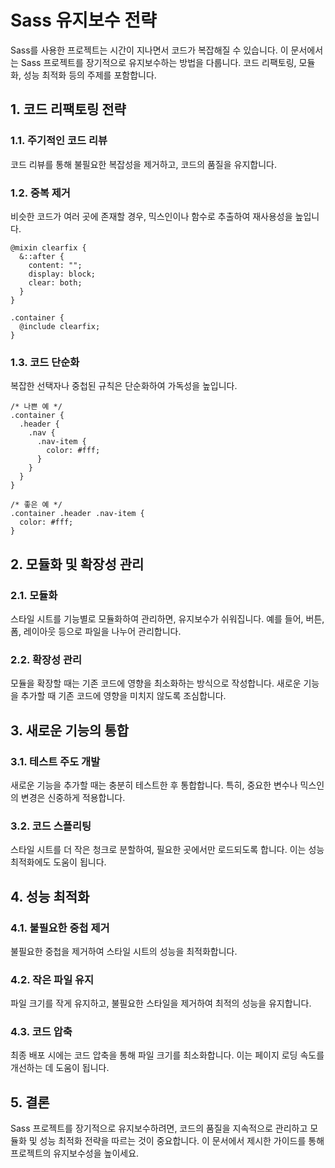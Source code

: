 # Sass 유지보수 전략

Sass를 사용한 프로젝트는 시간이 지나면서 코드가 복잡해질 수 있습니다. 이 문서에서는 Sass 프로젝트를 장기적으로 유지보수하는 방법을 다룹니다. 코드 리팩토링, 모듈화, 성능 최적화 등의 주제를 포함합니다.

## 1. 코드 리팩토링 전략

### 1.1. 주기적인 코드 리뷰
코드 리뷰를 통해 불필요한 복잡성을 제거하고, 코드의 품질을 유지합니다.

### 1.2. 중복 제거
비슷한 코드가 여러 곳에 존재할 경우, 믹스인이나 함수로 추출하여 재사용성을 높입니다.

```
@mixin clearfix {
  &::after {
    content: "";
    display: block;
    clear: both;
  }
}

.container {
  @include clearfix;
}
```

### 1.3. 코드 단순화
복잡한 선택자나 중첩된 규칙은 단순화하여 가독성을 높입니다.

```
/* 나쁜 예 */
.container {
  .header {
    .nav {
      .nav-item {
        color: #fff;
      }
    }
  }
}

/* 좋은 예 */
.container .header .nav-item {
  color: #fff;
}
```

## 2. 모듈화 및 확장성 관리

### 2.1. 모듈화
스타일 시트를 기능별로 모듈화하여 관리하면, 유지보수가 쉬워집니다. 예를 들어, 버튼, 폼, 레이아웃 등으로 파일을 나누어 관리합니다.

### 2.2. 확장성 관리
모듈을 확장할 때는 기존 코드에 영향을 최소화하는 방식으로 작성합니다. 새로운 기능을 추가할 때 기존 코드에 영향을 미치지 않도록 조심합니다.

## 3. 새로운 기능의 통합

### 3.1. 테스트 주도 개발
새로운 기능을 추가할 때는 충분히 테스트한 후 통합합니다. 특히, 중요한 변수나 믹스인의 변경은 신중하게 적용합니다.

### 3.2. 코드 스플리팅
스타일 시트를 더 작은 청크로 분할하여, 필요한 곳에서만 로드되도록 합니다. 이는 성능 최적화에도 도움이 됩니다.

## 4. 성능 최적화

### 4.1. 불필요한 중첩 제거
불필요한 중첩을 제거하여 스타일 시트의 성능을 최적화합니다.

### 4.2. 작은 파일 유지
파일 크기를 작게 유지하고, 불필요한 스타일을 제거하여 최적의 성능을 유지합니다.

### 4.3. 코드 압축
최종 배포 시에는 코드 압축을 통해 파일 크기를 최소화합니다. 이는 페이지 로딩 속도를 개선하는 데 도움이 됩니다.

## 5. 결론

Sass 프로젝트를 장기적으로 유지보수하려면, 코드의 품질을 지속적으로 관리하고 모듈화 및 성능 최적화 전략을 따르는 것이 중요합니다. 이 문서에서 제시한 가이드를 통해 프로젝트의 유지보수성을 높이세요.
